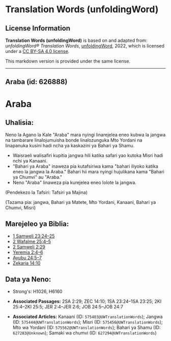 # Translation Words (unfoldingWord)

## License Information

**Translation Words (unfoldingWord)** is based on and adapted from: _unfoldingWord® Translation Words_, [unfoldingWord](https://unfoldingword.org/utw), 2022, which is licensed under a [CC BY-SA 4.0 license](https://creativecommons.org/licenses/by-sa/4.0/legalcode.en).

This markdown version is provided under the same license.



--------------------------------

## Araba (id: 626888)

Araba
=====

Uhalisia:
---------

Neno la Agano la Kale "Araba" mara nyingi linarejelea eneo kubwa la jangwa na tambarare linalojumuisha bonde linalozunguka Mto Yordani na linapanuka kusini hadi ncha ya kaskazini ya Bahari ya Shamu.

* Waisraeli walisafiri kupitia jangwa hili katika safari yao kutoka Misri hadi nchi ya Kanaani.
* "Bahari ya Araba" inaweza pia kutafsiriwa kama "bahari iliyoko katika eneo la jangwa la Araba." Bahari hii mara nyingi hujulikana kama "Bahari ya Chumvi" au "Araba."
* Neno "Araba" linaweza pia kurejelea eneo lolote la jangwa.

(Pendekezo la Tafsiri: Tafsiri ya Majina)

(Tazama pia: jangwa, Bahari ya Matete, Mto Yordani, Kanaani, Bahari ya Chumvi, Misri)

Marejeleo ya Biblia:
--------------------

* [1 Samweli 23:24–25](https://ref.ly/1Sam23:24-1Sam23:25)
* [2 Wafalme 25:4–5](https://ref.ly/2Kgs25:4-2Kgs25:5)
* [2 Samweli 2:29](https://ref.ly/2Sam2:29)
* [Yeremia 2:4–6](https://ref.ly/Jer2:4-Jer2:6)
* [Ayubu 24:5–7](https://ref.ly/Job24:5-Job24:7)
* [Zekaria 14:10](https://ref.ly/Zech14:10)

Data ya Neno:
-------------

* Strong's: H1026, H6160

* **Associated Passages:** 2SA 2:29; ZEC 14:10; 1SA 23:24–1SA 23:25; 2KI 25:4–2KI 25:5; JER 2:4–JER 2:6; JOB 24:5–JOB 24:7
* **Associated Articles:** Kanaani (ID: `575403@UWTranslationWords`); Jangwa (ID: `575444@UWTranslationWords`); Misri (ID: `575456@UWTranslationWords`); Mto wa Yordani (ID: `575562@UWTranslationWords`); Bahari ya Shamu (ID: `627283@Unknown`); Samaki wa chumvi (ID: `627294@UWTranslationWords`)

